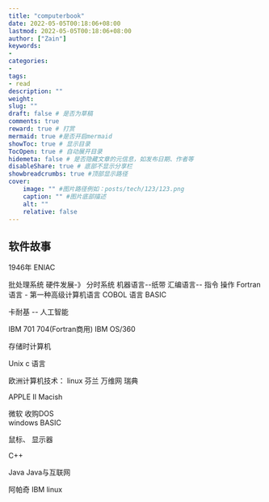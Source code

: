 ```yaml
---
title: "computerbook"
date: 2022-05-05T00:18:06+08:00
lastmod: 2022-05-05T00:18:06+08:00
author: ["Zain"]
keywords: 
- 
categories: 
- 
tags: 
- read
description: ""
weight:
slug: ""
draft: false # 是否为草稿
comments: true
reward: true # 打赏
mermaid: true #是否开启mermaid
showToc: true # 显示目录
TocOpen: true # 自动展开目录
hidemeta: false # 是否隐藏文章的元信息，如发布日期、作者等
disableShare: true # 底部不显示分享栏
showbreadcrumbs: true #顶部显示路径
cover:
    image: "" #图片路径例如：posts/tech/123/123.png
    caption: "" #图片底部描述
    alt: ""
    relative: false
---
```





## 软件故事



1946年 ENIAC

批处理系统
硬件发展-》 分时系统
机器语言--纸带
汇编语言-- 指令 操作
Fortran语言 - 第一种高级计算机语言
COBOL 语言
BASIC

<!--more-->

卡耐基 -- 人工智能

IBM 701  704(Fortran商用)
IBM OS/360

存储时计算机


Unix
c 语言

欧洲计算机技术：
linux 芬兰
万维网 瑞典


APPLE II
Macish

微软
收购DOS  
windows BASIC


鼠标、
显示器


C++

Java 
Java与互联网

阿帕奇
IBM linux



